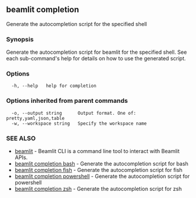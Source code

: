 ## beamlit completion

Generate the autocompletion script for the specified shell

### Synopsis

Generate the autocompletion script for beamlit for the specified shell.
See each sub-command's help for details on how to use the generated script.


### Options

```
  -h, --help   help for completion
```

### Options inherited from parent commands

```
  -o, --output string      Output format. One of: pretty,yaml,json,table
  -w, --workspace string   Specify the workspace name
```

### SEE ALSO

* [beamlit](beamlit.md)	 - Beamlit CLI is a command line tool to interact with Beamlit APIs.
* [beamlit completion bash](beamlit_completion_bash.md)	 - Generate the autocompletion script for bash
* [beamlit completion fish](beamlit_completion_fish.md)	 - Generate the autocompletion script for fish
* [beamlit completion powershell](beamlit_completion_powershell.md)	 - Generate the autocompletion script for powershell
* [beamlit completion zsh](beamlit_completion_zsh.md)	 - Generate the autocompletion script for zsh

